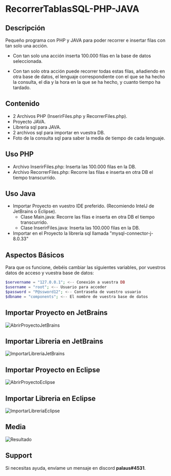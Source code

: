 # RecorrerTablasSQL-PHP-JAVA

## Descripción
Pequeño programa con PHP y JAVA para poder recorrer e insertar filas con tan solo una acción.

- Con tan solo una acción inserta 100.000 filas en la base de datos seleccionada.

- Con tan solo otra acción puede recorrer todas estas filas, añadiendo en otra base de datos, el lenguaje correspondiente con el que se ha hecho la consulta, el dia y la hora en la que se ha hecho, y cuanto tiempo ha tardado.

## Contenido

- 2 Archivos PHP (InserirFiles.php y RecorrerFiles.php).
- Proyecto JAVA.
- Libreria sql para JAVA.
- 2 archivos sql para importar en vuestra DB.
- Foto de la consulta sql para saber la media de tiempo de cada lenguaje.
## Uso PHP

- Archivo InserirFiles.php: Inserta las 100.000 filas en la DB.
- Archivo RecorrerFiles.php: Recorre las filas e inserta en otra DB el tiempo transcurrido.

## Uso Java

- Importar Proyecto en vuestro IDE preferido. (Recomiendo IntelJ de JetBrains o Eclipse).
    - Clase Main.java: Recorre las filas e inserta en otra DB el tiempo transcurrido.
    - Clase InserirFiles.java: Inserta las 100.000 filas en la DB.
- Importar en el Proyecto la librería sql llamada "mysql-connector-j-8.0.33"

## Aspectos Básicos

Para que os funcione, debéis cambiar las siguientes variables, por vuestros datos de acceso y vuestra base de datos:

```php
$servername = "127.0.0.1"; <-- Conexión a vuestra DB
$username = "root"; <-- Usuario para acceder
$password = "P@ssword12"; <-- Contraseña de vuestro usuario
$dbname = "components"; <-- El nombre de vuestra base de datos
```



## Importar Proyecto en JetBrains
![AbrirProyectoJetBrains](https://cdn.discordapp.com/attachments/1018818223749210123/1114171794207817839/0602.gif)

## Importar Libreria en JetBrains
![ImportarLibreriaJetBrains](https://cdn.discordapp.com/attachments/718875492744298569/1114129552562716682/0602_1_.gif)

## Importar Proyecto en Eclipse
![AbrirProyectoEclipse](https://cdn.discordapp.com/attachments/718875492744298569/1114135532855890040/0602_2_.gif)

## Importar Libreria en Eclipse
![ImportarLibreriaEclipse](https://cdn.discordapp.com/attachments/718875492744298569/1114135533233373246/0602_3_.gif)

## Media

![Resultado](https://media.discordapp.net/attachments/718875492744298569/1114130865358909462/Sin_titulo-1.png)




## Support

Si necesitas ayuda, envíame un mensaje en discord **palaus#4531**.

